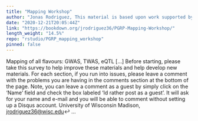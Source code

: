 ```yaml
---
title: "Mapping Workshop"
author: "Jonas Rodriguez, This material is based upon work supported by the National Science Foundation under Grant No. (1733633)"
date: "2020-12-21T20:05:44Z"
link: "https://bookdown.org/jrodriguez36/PGRP-Mapping-Workshop/"
length_weight: "14.5%"
repo: "rstudio/PGRP_mapping_workshop"
pinned: false
---
```


Mapping of all flavours: GWAS, TWAS, eQTL [...] Before starting, please take this survey to help improve these materials and help develop new materials. For each section, if you run into issues, please leave a comment with the problems you are having in the comments section at the bottom of the page. Note, you can leave a comment as a guest by simply click on the ‘Name’ field and check the box labeled ‘Id rather post as a guest’. It will ask for your name and e-mail and you will be able to comment without setting up a Disqus account. University of Wisconsin Madison, jrodriguez36@wisc.edu↩ ...
